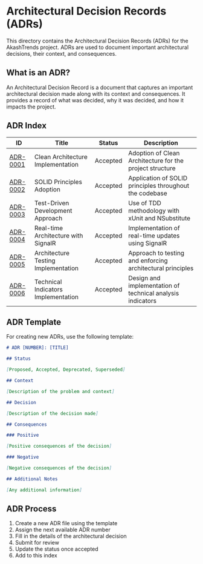 # Architectural Decision Records (ADRs)

This directory contains the Architectural Decision Records (ADRs) for the AkashTrends project. ADRs are used to document important architectural decisions, their context, and consequences.

## What is an ADR?

An Architectural Decision Record is a document that captures an important architectural decision made along with its context and consequences. It provides a record of what was decided, why it was decided, and how it impacts the project.

## ADR Index

| ID | Title | Status | Description |
|----|-------|--------|-------------|
| [ADR-0001](0001-clean-architecture.md) | Clean Architecture Implementation | Accepted | Adoption of Clean Architecture for the project structure |
| [ADR-0002](0002-solid-principles.md) | SOLID Principles Adoption | Accepted | Application of SOLID principles throughout the codebase |
| [ADR-0003](0003-test-driven-development.md) | Test-Driven Development Approach | Accepted | Use of TDD methodology with xUnit and NSubstitute |
| [ADR-0004](0004-real-time-architecture.md) | Real-time Architecture with SignalR | Accepted | Implementation of real-time updates using SignalR |
| [ADR-0005](0005-architecture-testing.md) | Architecture Testing Implementation | Accepted | Approach to testing and enforcing architectural principles |
| [ADR-0006](0006-technical-indicators-implementation.md) | Technical Indicators Implementation | Accepted | Design and implementation of technical analysis indicators |

## ADR Template

For creating new ADRs, use the following template:

```markdown
# ADR [NUMBER]: [TITLE]

## Status

[Proposed, Accepted, Deprecated, Superseded]

## Context

[Description of the problem and context]

## Decision

[Description of the decision made]

## Consequences

### Positive

[Positive consequences of the decision]

### Negative

[Negative consequences of the decision]

## Additional Notes

[Any additional information]
```

## ADR Process

1. Create a new ADR file using the template
2. Assign the next available ADR number
3. Fill in the details of the architectural decision
4. Submit for review
5. Update the status once accepted
6. Add to this index
